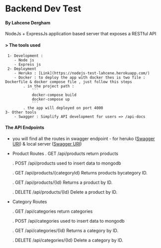 # Backend Dev Test

#### By Lahcene Dergham

NodeJs + ExpressJs application based server that exposes a RESTful API

#### > The tools used

````
 1- Development :
    - Node js
    - Express js
 2- Deployment
    - Heruko : [Link](https://nodejs-test-lahcene.herokuapp.com/)
    - Docker : to deploy the app with docker thes is two file : Dockerfile & docker compose file , just follow this steps
        . in the project path :
            ```
            docker-compose build
            docker-compose up
            ```
        . the app will deployed on port 4000
3- Other tools
    - Swagger : Simplify API development for users => /api-docs
````

#### The API Endpoints

- you will find all the routes in swagger endpoint - for heruko ([Swagger URI](https://nodejs-test-lahcene.herokuapp.com/api-docs)) & local server ([Swagger URI](http://localhost:4000/api-docs))

* Product Routes
  . GET /api/products return products

  . POST /api/products used to insert data to mongodb

  . GET /api/products/{categoryId} Returns products bycategory ID.

  . GET /api/products/{Id} Returns a product by ID.

  . DELETE /api/products/{Id} Delete a product by ID.

- Category Routes

  . GET /api/categories return categories

  . POST /api/categories used to insert data to mongodb

  . GET /api/categories/{Id} Returns a category by ID.

  . DELETE /api/categories/{Id} Delete a category by ID.

